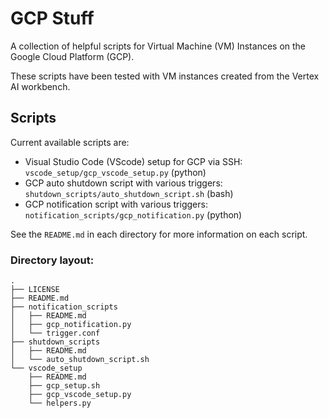 # GCP Stuff

A collection of helpful scripts for Virtual Machine (VM) Instances on the Google Cloud Platform (GCP).

These scripts have been tested with VM instances created from the Vertex AI workbench.
## Scripts

Current available scripts are:

* Visual Studio Code (VScode) setup for GCP via SSH: `vscode_setup/gcp_vscode_setup.py` (python)
* GCP auto shutdown script with various triggers: `shutdown_scripts/auto_shutdown_script.sh` (bash)
* GCP notification script with various triggers: `notification_scripts/gcp_notification.py` (python)

See the `README.md` in each directory for more information on each script.
### Directory layout:
    .
    ├── LICENSE
    ├── README.md
    ├── notification_scripts
    │   ├── README.md
    │   ├── gcp_notification.py
    │   └── trigger.conf
    ├── shutdown_scripts
    │   ├── README.md
    │   └── auto_shutdown_script.sh
    └── vscode_setup
        ├── README.md
        ├── gcp_setup.sh
        ├── gcp_vscode_setup.py
        └── helpers.py
